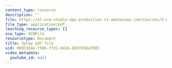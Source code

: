 ```yaml
---
content_type: resource
description: ''
file: https://ol-ocw-studio-app-production.s3.amazonaws.com/courses/3-091-introduction-to-solid-state-chemistry-fall-2018/0093104ef58bff21b41bbb97b50af805_q9D2zR5q0Sc.pdf
file_type: application/pdf
learning_resource_types: []
ocw_type: OCWFile
resourcetype: Document
title: 3play pdf file
uid: 0093104e-f58b-ff21-b41b-bb97b50af805
video_metadata:
  youtube_id: null
---
```


